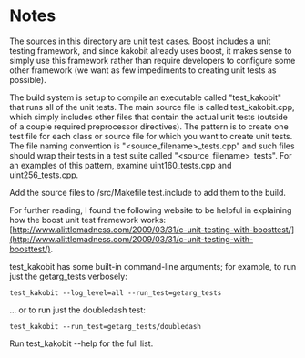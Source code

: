 # Notes
The sources in this directory are unit test cases.  Boost includes a
unit testing framework, and since kakobit already uses boost, it makes
sense to simply use this framework rather than require developers to
configure some other framework (we want as few impediments to creating
unit tests as possible).

The build system is setup to compile an executable called "test_kakobit"
that runs all of the unit tests.  The main source file is called
test_kakobit.cpp, which simply includes other files that contain the
actual unit tests (outside of a couple required preprocessor
directives).  The pattern is to create one test file for each class or
source file for which you want to create unit tests.  The file naming
convention is "<source_filename>_tests.cpp" and such files should wrap
their tests in a test suite called "<source_filename>_tests".  For an
examples of this pattern, examine uint160_tests.cpp and
uint256_tests.cpp.

Add the source files to /src/Makefile.test.include to add them to the build.

For further reading, I found the following website to be helpful in
explaining how the boost unit test framework works:
[http://www.alittlemadness.com/2009/03/31/c-unit-testing-with-boosttest/](http://www.alittlemadness.com/2009/03/31/c-unit-testing-with-boosttest/).

test_kakobit has some built-in command-line arguments; for
example, to run just the getarg_tests verbosely:

    test_kakobit --log_level=all --run_test=getarg_tests

... or to run just the doubledash test:

    test_kakobit --run_test=getarg_tests/doubledash

Run  test_kakobit --help   for the full list.

